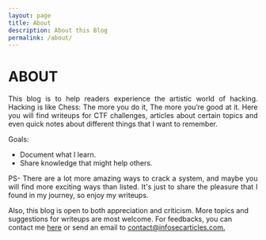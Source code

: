 ```yaml
---
layout: page
title: About
description: About this Blog
permalink: /about/
---
```


<h1>ABOUT</h1>
<p align="justify">
This blog is to help readers experience the artistic world of hacking. Hacking is like Chess: The more you do it, The more you’re good at it. Here you will find writeups for CTF challenges, articles about certain topics and even quick notes about different things that I want to remember.</p>

Goals:
- Document what I learn.
- Share knowledge that might help others.
<p align="justify">
PS- There are a lot more amazing ways to crack a system, and maybe you will find more exciting ways than listed. It's just to share the pleasure that I found in my journey, so enjoy my writeups.</p>

<p algin="justify">
Also, this blog is open to both appreciation and criticism. More topics and suggestions for writeups are most welcome. For feedbacks, you can contact me <a href="/contact">here</a> or send an email to <a href="mailto:contact@infosecarticles.com"> contact@infosecarticles.com.</a></p>
